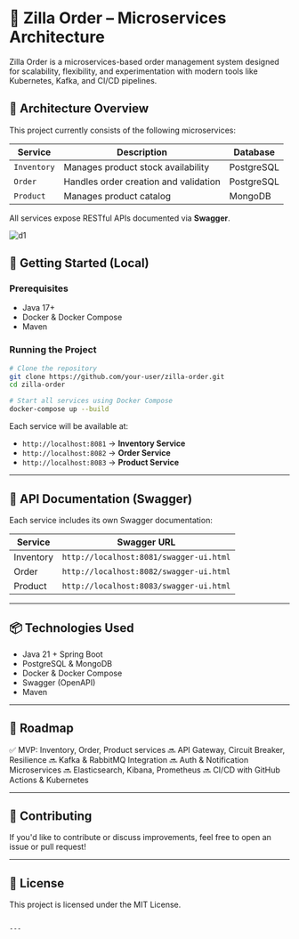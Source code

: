 


# 🦖 Zilla Order – Microservices Architecture

Zilla Order is a microservices-based order management system designed for scalability, flexibility, and experimentation with modern tools like Kubernetes, Kafka, and CI/CD pipelines.

## 🧱 Architecture Overview

This project currently consists of the following microservices:

| Service          | Description                            | Database     |
|------------------|----------------------------------------|--------------|
| `Inventory`      | Manages product stock availability     | PostgreSQL   |
| `Order`          | Handles order creation and validation  | PostgreSQL   |
| `Product`        | Manages product catalog                | MongoDB      |

All services expose RESTful APIs documented via **Swagger**.

![d1](https://github.com/user-attachments/assets/b06b1baf-5357-44c2-8686-3eb9d8cecf93)

## 🚀 Getting Started (Local)

### Prerequisites
- Java 17+
- Docker & Docker Compose
- Maven

### Running the Project

```bash
# Clone the repository
git clone https://github.com/your-user/zilla-order.git
cd zilla-order

# Start all services using Docker Compose
docker-compose up --build
````

Each service will be available at:

* `http://localhost:8081` → **Inventory Service**
* `http://localhost:8082` → **Order Service**
* `http://localhost:8083` → **Product Service**

---

## 📘 API Documentation (Swagger)

Each service includes its own Swagger documentation:

| Service   | Swagger URL                             |
| --------- | --------------------------------------- |
| Inventory | `http://localhost:8081/swagger-ui.html` |
| Order     | `http://localhost:8082/swagger-ui.html` |
| Product   | `http://localhost:8083/swagger-ui.html` |

---

## 📦 Technologies Used

* Java 21 + Spring Boot
* PostgreSQL & MongoDB
* Docker & Docker Compose
* Swagger (OpenAPI)
* Maven

---

## 🧭 Roadmap

✅ MVP: Inventory, Order, Product services
🔜 API Gateway, Circuit Breaker, Resilience
🔜 Kafka & RabbitMQ Integration
🔜 Auth & Notification Microservices
🔜 Elasticsearch, Kibana, Prometheus
🔜 CI/CD with GitHub Actions & Kubernetes

---

## 🤝 Contributing

If you'd like to contribute or discuss improvements, feel free to open an issue or pull request!

---

## 📄 License

This project is licensed under the MIT License.

```

---
```
